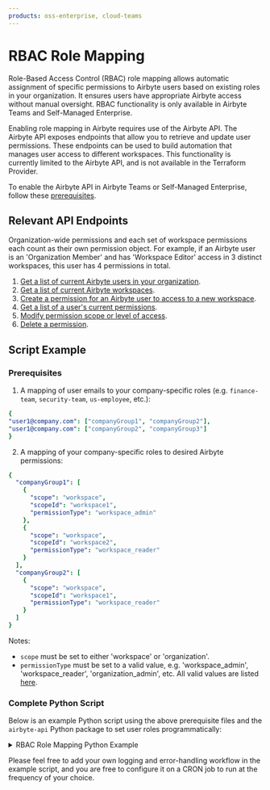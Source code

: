 ```yaml
---
products: oss-enterprise, cloud-teams
---
```


# RBAC Role Mapping

Role-Based Access Control (RBAC) role mapping allows automatic assignment of specific permissions to Airbyte users based on existing roles in your organization. It ensures users have appropriate Airbyte access without manual oversight. RBAC functionality is only available in Airbyte Teams and Self-Managed Enterprise.

Enabling role mapping in Airbyte requires use of the Airbyte API. The Airbyte API exposes endpoints that allow you to retrieve and update user permissions. These endpoints can be used to build automation that manages user access to different workspaces. This functionality is currently limited to the Airbyte API, and is not available in the Terraform Provider.

To enable the Airbyte API in Airbyte Teams or Self-Managed Enterprise, follow these [prerequisites](../enterprise-setup/api-access-config.md).

## Relevant API Endpoints

Organization-wide permissions and each set of workspace permissions each count as their own permission object. For example, if an Airbyte user is an 'Organization Member' and has 'Workspace Editor' access in 3 distinct workspaces, this user has 4 permissions in total.

1. [Get a list of current Airbyte users in your organization](https://reference.airbyte.com/reference/listuserswithinanorganization).
2. [Get a list of current Airbyte workspaces](https://reference.airbyte.com/reference/listworkspaces).
2. [Create a permission for an Airbyte user to access to a new workspace](https://reference.airbyte.com/reference/createpermission).
3. [Get a list of a user's current permissions](https://reference.airbyte.com/reference/listpermissions).
3. [Modify permission scope or level of access](https://reference.airbyte.com/reference/updatepermission).
4. [Delete a permission](https://reference.airbyte.com/reference/deletepermission).

## Script Example

### Prerequisites

1. A mapping of user emails to your company-specific roles (e.g. `finance-team`, `security-team`, `us-employee`, etc.):

```yaml
{ 
"user1@company.com": ["companyGroup1", "companyGroup2"], 
"user1@company.com": ["companyGroup2", "companyGroup3"] 
}
```

2. A mapping of your company-specific roles to desired Airbyte permissions:

```yaml
{
  "companyGroup1": [
    {
      "scope": "workspace",
      "scopeId": "workspace1",
      "permissionType": "workspace_admin"
    },
    {
      "scope": "workspace",
      "scopeId": "workspace2",
      "permissionType": "workspace_reader"
    }
  ],
  "companyGroup2": [
    {
      "scope": "workspace",
      "scopeId": "workspace1",
      "permissionType": "workspace_reader"
    }
  ]
}
```
Notes:
- `scope` must be set to either 'workspace' or 'organization'.
- `permissionType` must be set to a valid value, e.g. 'workspace_admin', 'workspace_reader', 'organization_admin', etc. All valid values are listed [here](https://github.com/airbytehq/airbyte-api-python-sdk/blob/main/src/airbyte_api/models/publicpermissiontype.py).

### Complete Python Script

Below is an example Python script using the above prerequisite files and the `airbyte-api` Python package to set user roles programmatically:

<details>
<summary>RBAC Role Mapping Python Example</summary>

```python
import json
import airbyte_api
from airbyte_api import api, models

usersGroupsFile = open('usersGroups.json')
usersGroups = json.load(usersGroupsFile)
groupPermissionsFile = open('groupPermissions.json')
groupPermissions = json.load(groupPermissionsFile)

# 0. - Enter your own credentials to use Airbyte API. 
s = airbyte_api.AirbyteAPI(
  security=models.Security(
    bearer_auth='...'
  ),
)

# 1. - List all users in your organization. Find your organization ID in the Airbyte settings page.
res = s.users.list_users(request=api.ListUsersRequest(
  api.ListUsersRequest(organization_id='00000000-00000000-00000000-00000000')
))

allAirbyteUsers = res.users_response.data
print("all users: ", allAirbyteUsers)

# 2. grant permissions
# for each user
for airbyteUserResponse in allAirbyteUsers:
  if airbyteUserResponse.email in usersGroups:
    userGroups = usersGroups[airbyteUserResponse.email]
    # for each group where user belongs to
    for group in userGroups:
      if group in groupPermissions:
        permissionsToGrant = groupPermissions[group]
	 # for each permission to create
        for permission in permissionsToGrant:
          print("permission to grant: ", permission)
          if permission["scope"] == "workspace":
            # create workspace level permission
            permissionCreated = s.permissions.create_permission(
              request=models.PermissionCreateRequest(
                permission_type=permission["permissionType"],
                user_id=airbyteUserResponse.user_id,
                workspace_id=permission["scopeId"]
              ))
          elif permission["scope"] == "organization":
            # create organization permission
            permissionCreated = s.permissions.create_permission(
              request=models.PermissionCreateRequest(
                permission_type=permission["permissionType"],
                user_id=airbyteUserResponse.user_id,
                organization_id=permission["scopeId"]
              ))
          else:
            print("permission scope not supported!")
```

</details>

Please feel free to add your own logging and error-handling workflow in the example script, and you are free to configure it on a CRON job to run at the frequency of your choice.
